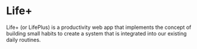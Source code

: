 # Life+

Life+ (or LifePlus) is a productivity web app that implements the concept of building small habits to create a system that is integrated into our existing daily routines.

